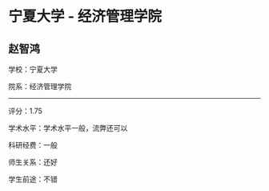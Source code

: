 # 宁夏大学 - 经济管理学院

## 赵智鸿

学校：宁夏大学

院系：经济管理学院

* * *

评分：1.75

学术水平：学术水平一般，流弊还可以

科研经费：一般

师生关系：还好

学生前途：不错